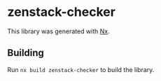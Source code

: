 # zenstack-checker

This library was generated with [Nx](https://nx.dev).

## Building

Run `nx build zenstack-checker` to build the library.
